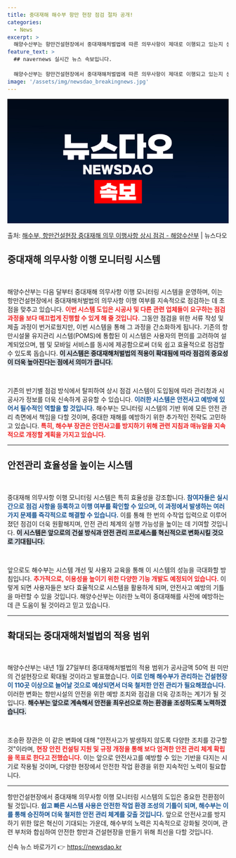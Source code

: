```yaml
---
title: 중대재해 해수부 항만 현장 점검 절차 공개!
categories:
  - News
excerpt: >
  해양수산부는 항만건설현장에서 중대재해처벌법에 따른 의무사항이 제대로 이행되고 있는지 상시 확인하고 점검하기 …
feature_text: >
  ## navernews 실시간 뉴스 속보입니다.

  해양수산부는 항만건설현장에서 중대재해처벌법에 따른 의무사항이 제대로 이행되고 있는지 상시 확인하고 점검하기 …
image: '/assets/img/newsdao_breakingnews.jpg'
---
```


![뉴스다오 속보](/assets/img/newsdao_breakingnews.jpg)

<p>출처: <a href="https://newsdao.kr/2677" rel="dofollow">해수부, 항만건설현장 중대재해 의무 이행사항 상시 점검 - 해양수산부</a> | 뉴스다오</p>

<h2 data-ke-size="size26">중대재해 의무사항 이행 모니터링 시스템</h2>

<p data-ke-size="size16">&nbsp;</p>
해양수산부는 다음 달부터 중대재해 의무사항 이행 모니터링 시스템을 운영하며, 이는 항만건설현장에서 중대재해처벌법의 의무사항 이행 여부를 지속적으로 점검하는 데 초점을 맞추고 있습니다. <b><span style="color: #ee2323;">이번 시스템 도입은 시공사 및 다른 관련 업체들이 요구하는 점검 과정을 보다 매끄럽게 진행할 수 있게 해 줄 것입니다.</span></b> 그동안 점검을 위한 서류 작성 및 제출 과정이 번거로웠지만, 이번 시스템을 통해 그 과정을 간소화하게 됩니다. 기존의 항만시설물 유지관리 시스템(POMS)에 통합된 이 시스템은 사용자의 편의를 고려하여 설계되었으며, 웹 및 모바일 서비스를 동시에 제공함으로써 더욱 쉽고 효율적으로 점검할 수 있도록 돕습니다. <b><span style="background-color: #21538527;">이 시스템은 중대재해처벌법의 적용이 확대됨에 따라 점검의 중요성이 더욱 높아진다는 점에서 의미가 큽니다.</span></b> 

<p data-ke-size="size16">&nbsp;</p>
기존의 반기별 점검 방식에서 탈피하여 상시 점검 시스템이 도입됨에 따라 관리청과 시공사가 정보를 더욱 신속하게 공유할 수 있습니다. <b><span style="color: #1a5490;">이러한 시스템은 안전사고 예방에 있어서 필수적인 역할을 할 것입니다.</span></b> 해수부는 모니터링 시스템의 기반 위에 모든 안전 관리 측면에서 책임을 다할 것이며, 중대한 재해를 예방하기 위한 추가적인 전략도 고민하고 있습니다. <b><span style="color: #ee2323;">특히, 해수부 장관은 안전사고를 방지하기 위해 관련 지침과 매뉴얼을 지속적으로 개정할 계획을 가지고 있습니다.</span></b> 

<hr/>

<h2 data-ke-size="size26">안전관리 효율성을 높이는 시스템</h2>

<p data-ke-size="size16">&nbsp;</p>
중대재해 의무사항 이행 모니터링 시스템은 특히 효율성을 강조합니다. <b><span style="color: #1a5490;">참여자들은 실시간으로 점검 사항을 등록하고 이행 여부를 확인할 수 있으며, 이 과정에서 발생하는 여러 가지 문제를 즉각적으로 해결할 수 있습니다.</span></b> 이를 통해 한 번의 수작업 입력으로 이루어졌던 점검이 더욱 원활해지며, 안전 관리 체계의 실행 가능성을 높이는 데 기여할 것입니다. <b><span style="background-color: #21538527;">이 시스템은 앞으로의 건설 방식과 안전 관리 프로세스를 혁신적으로 변화시킬 것으로 기대됩니다.</span></b> 

<p data-ke-size="size16">&nbsp;</p>
앞으로도 해수부는 시스템 개선 및 사용자 교육을 통해 이 시스템의 성능을 극대화할 방침입니다. <b><span style="color: #ee2323;">추가적으로, 이용성을 높이기 위한 다양한 기능 개발도 예정되어 있습니다.</span></b> 이렇게 되면 사용자들은 보다 효율적으로 시스템을 활용하게 되며, 안전사고 예방의 기틀을 마련할 수 있을 것입니다. 해양수산부는 이러한 노력이 중대재해를 사전에 예방하는 데 큰 도움이 될 것이라고 믿고 있습니다. 

<hr/>

<h2 data-ke-size="size26">확대되는 중대재해처벌법의 적용 범위</h2>

<p data-ke-size="size16">&nbsp;</p>
해양수산부는 내년 1월 27일부터 중대재해처벌법의 적용 범위가 공사금액 50억 원 미만의 건설현장으로 확대될 것이라고 발표했습니다. <b><span style="color: #1a5490;">이로 인해 해수부가 관리하는 건설현장이 110곳 이상으로 늘어날 것으로 예상되면서 더욱 철저한 안전 관리가 필요해졌습니다.</span></b> 이러한 변화는 항만시설의 안전을 위한 예방 조치와 점검을 더욱 강조하는 계기가 될 것입니다. <b><span style="background-color: #21538527;">해수부는 앞으로 계속해서 안전을 최우선으로 하는 환경을 조성하도록 노력하겠습니다.</span></b> 

<p data-ke-size="size16">&nbsp;</p>
조승환 장관은 이 같은 변화에 대해 "안전사고가 발생하지 않도록 다양한 조치를 강구할 것"이라며, <b><span style="color: #ee2323;">현장 안전 컨설팅 지원 및 규정 개정을 통해 보다 엄격한 안전 관리 체계 확립을 목표로 한다고 전했습니다.</span></b> 이는 앞으로 안전사고를 예방할 수 있는 기반을 다지는 시기로 작용될 것이며, 다양한 현장에서 안전한 작업 환경을 위한 지속적인 노력이 필요합니다. 

<hr/>

<p data-ke-size="size16"></p>
항만건설현장에서 중대재해 의무사항 이행 모니터링 시스템의 도입은 중요한 전환점이 될 것입니다. <b><span style="color: #1a5490;">쉽고 빠른 시스템 사용은 안전한 작업 환경 조성의 기틀이 되며, 해수부는 이를 통해 승진하며 더욱 철저한 안전 관리 체계를 갖출 것입니다.</span></b> 앞으로 안전사고를 방지하기 위한 많은 혁신이 기대되는 가운데, 해수부의 노력은 지속적으로 강화될 것이며, 관련 부처와 합심하여 안전한 항만과 건설현장을 만들기 위해 최선을 다할 것입니다. 

<p data-ke-size="size16"></p> 

신속 뉴스 바로가기 👉 <a href="https://newsdao.kr" rel="dofollow">https://newsdao.kr</a>


